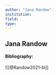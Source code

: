 ```yaml
---
author: "Jana Randow"
institution:
field:
type:
---
```


## Jana Randow
#### Bibliography:

![[@Randow2021-bi]]